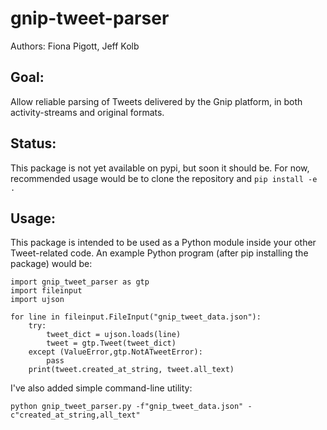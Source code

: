 # gnip-tweet-parser
Authors: Fiona Pigott, Jeff Kolb

## Goal:
Allow reliable parsing of Tweets delivered by the Gnip platform, in both activity-streams and original formats. 

## Status:
This package is not yet available on pypi, but soon it should be. For now, recommended usage would be to clone the repository and `pip install -e .`

## Usage:
This package is intended to be used as a Python module inside your other Tweet-related code. An example Python program (after pip installing the package) would be:

```
import gnip_tweet_parser as gtp
import fileinput
import ujson

for line in fileinput.FileInput("gnip_tweet_data.json"):
    try:
        tweet_dict = ujson.loads(line)
        tweet = gtp.Tweet(tweet_dict)
    except (ValueError,gtp.NotATweetError):
        pass
    print(tweet.created_at_string, tweet.all_text)
```

I've also added simple command-line utility:

```
python gnip_tweet_parser.py -f"gnip_tweet_data.json" -c"created_at_string,all_text"
```
